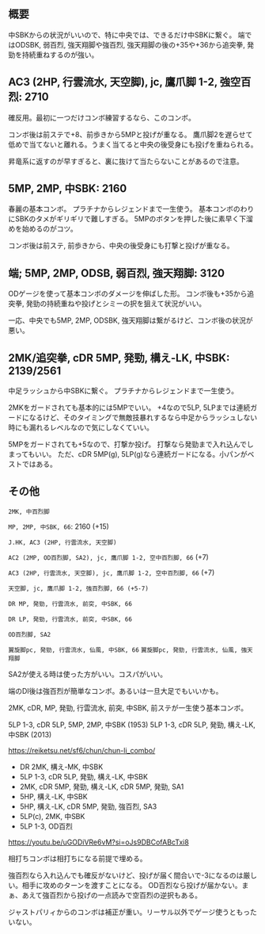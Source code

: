 ## 概要

中SBKからの状況がいいので、特に中央では、できるだけ中SBKに繋ぐ。
端ではODSBK, 弱百烈, 強天翔脚や強百烈, 強天翔脚の後の+35や+36から追突拳, 発勁を持続重ねするのが強い。

## AC3 (2HP, 行雲流水, 天空脚), jc, 鷹爪脚 1-2, 強空百烈: 2710

確反用。最初に一つだけコンボ練習するなら、このコンボ。

コンボ後は前ステで+8、前歩きから5MPと投げが重なる。
鷹爪脚2を遅らせて低めで当てないと離れる。うまく当てると中央の後受身にも投げを重ねられる。

昇竜系に返すのが早すぎると、裏に抜けて当たらないことがあるので注意。

## 5MP, 2MP, 中SBK: 2160

春麗の基本コンボ。
プラチナからレジェンドまで一生使う。
基本コンボのわりにSBKのタメがギリギリで難しすぎる。
5MPのボタンを押した後に素早く下溜めを始めるのがコツ。

コンボ後は前ステ, 前歩きから、中央の後受身にも打撃と投げが重なる。

## 端; 5MP, 2MP, ODSB, 弱百烈, 強天翔脚: 3120

ODゲージを使って基本コンボのダメージを伸ばした形。
コンボ後も+35から追突拳, 発勁の持続重ねや投げとシミーの択を狙えて状況がいい。

一応、中央でも5MP, 2MP, ODSBK, 強天翔脚は繋がるけど、コンボ後の状況が悪い。

## 2MK/追突拳, cDR 5MP, 発勁, 構え-LK, 中SBK: 2139/2561

中足ラッシュから中SBKに繋ぐ。
プラチナからレジェンドまで一生使う。

2MKをガードされても基本的には5MPでいい。
+4なので5LP, 5LPまでは連続ガードになるけど、そのタイミングで無敵技暴れするなら中足からラッシュしない時にも漏れるレベルなので気にしなくていい。

5MPをガードされても+5なので、打撃か投げ。
打撃なら発勁まで入れ込んでしまってもいい。
ただ、cDR 5MP(g), 5LP(g)なら連続ガードになる。小パンがベストではある。

## その他

`2MK, 中百烈脚`

`MP, 2MP, 中SBK, 66`: 2160 (+15)

`J.HK, AC3 (2HP, 行雲流水, 天空脚)`

`AC2 (2MP, OD百烈脚, SA2), jc, 鷹爪脚 1-2, 空中百烈脚, 66` (+7)

`AC3 (2HP, 行雲流水, 天空脚), jc, 鷹爪脚 1-2, 空中百烈脚, 66` (+7)

`天空脚, jc, 鷹爪脚 1-2, 強百烈脚, 66 (+5-7)`

`DR MP, 発勁, 行雲流水, 前突, 中SBK, 66`

`DR LP, 発勁, 行雲流水, 前突, 中SBK, 66`

`OD百烈脚, SA2`

`翼旋脚pc, 発勁, 行雲流水, 仙風, 中SBK, 66`
`翼旋脚pc, 発勁, 行雲流水, 仙風, 強天翔脚`

SA2が使える時は使った方がいい。コスパがいい。

端のDI後は強百烈が簡単なコンボ。あるいは一旦大足でもいいかも。

2MK, cDR, MP, 発勁, 行雲流水, 前突, 中SBK, 前ステが一生使う基本コンボ。

5LP 1-3, cDR 5LP, 5MP, 2MP, 中SBK (1953)
5LP 1-3, cDR 5LP, 発勁, 構え-LK, 中SBK (2013)

https://reiketsu.net/sf6/chun/chun-li_combo/

- DR 2MK, 構え-MK, 中SBK
- 5LP 1-3, cDR 5LP, 発勁, 構え-LK, 中SBK
- 2MK, cDR 5MP, 発勁, 構え-LK, cDR 5MP, 発勁, SA1
- 5HP, 構え-LK, 中SBK
- 5HP, 構え-LK, cDR 5MP, 発勁, 強百烈, SA3
- 5LP(c), 2MK, 中SBK
- 5LP 1-3, OD百烈

https://youtu.be/uGODiVRe6vM?si=oJs9DBCofABcTxi8

相打ちコンボは相打ちになる前提で埋める。

強百烈なら入れ込んでも確反がないけど、投げが届く間合いで-3になるのは厳しい。相手に攻めのターンを渡すことになる。
OD百烈なら投げが届かない。まぁ、あえて強百烈から投げの一点読みで空百烈の逆択もある。

ジャストパリィからのコンボは補正が重い。リーサル以外でゲージ使うともったいない。
